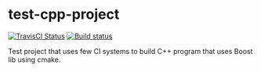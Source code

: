 # test-cpp-project

[![TravisCI Status](https://travis-ci.org/alexchmykhalo/test-cpp-project.svg?branch=master)](https://travis-ci.org/alexchmykhalo/test-cpp-project)
[![Build status](https://ci.appveyor.com/api/projects/status/9jt8n2sxka75r3yr?svg=true)](https://ci.appveyor.com/project/alexchmykhalo/test-cpp-project)

Test project that uses few CI systems to build C++ program that uses Boost lib using cmake.

